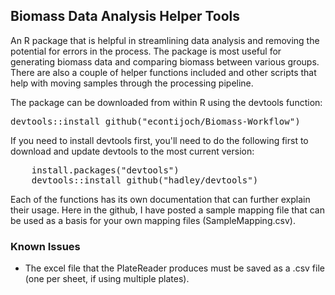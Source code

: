 <h2>Biomass Data Analysis Helper Tools</h2>
<p>An R package that is helpful in streamlining data analysis and removing the potential for errors in the process. The package is most useful for generating biomass data and comparing biomass between various groups. There are also a couple of helper functions included and other scripts that help with moving samples through the processing pipeline.</p>

<p>The package can be downloaded from within R using the devtools function:</p>

<pre>
devtools::install_github("econtijoch/Biomass-Workflow")
</pre>

If you need to install devtools first, you'll need to do the following first to download and update devtools to the most current version:

<pre>
	install.packages("devtools")
	devtools::install_github("hadley/devtools")
</pre>

<p>Each of the functions has its own documentation that can further explain their usage. Here in the github, I have posted a sample mapping file that can be used as a basis for your own mapping files (SampleMapping.csv).</p>

<h3> Known Issues </h3>
<ul>
	<li>The excel file that the PlateReader produces must be saved as a .csv file (one per sheet, if using multiple plates).</li>
</ul>